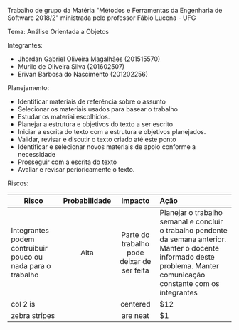 ﻿Trabalho de grupo da Matéria "Métodos e Ferramentas  da Engenharia de Software 2018/2" ministrada pelo professor Fábio Lucena - UFG

Tema: Análise Orientada a Objetos

Integrantes: 

- Jhordan Gabriel Oliveira Magalhães (201515570)
- Murilo de Oliveira Silva (201602507)
- Erivan Barbosa do Nascimento (201202256)

Planejamento:
* Identificar materiais de referência sobre o assunto
* Selecionar os materiais usados para basear o trabalho
* Estudar os materiai escolhidos.
* Planejar a estrutura e objetivos do texto a ser escrito
* Iniciar a escrita do texto com a estrutura e objetivos planejados.
* Validar, revisar e discutir o texto criado até este ponto
* Identificar e selecionar novos materiais de apoio conforme a necessidade
* Prosseguir com a escrita do texto
* Avaliar e revisar perioricamente o texto.


Riscos:

| Risco         | Probabilidade | Impacto           | Ação  |
| ------------- |:-------------:|:-------------:|:-----|
| Integrantes podem contruibuir pouco ou nada para o trabalho | Alta | Parte do trabalho pode deixar de ser feita | Planejar o trabalho semanal e concluir o trabalho pendente da semana anterior. Manter o docente informado deste problema. Manter comunicação constante com os integrantes |
| col 2 is      | |centered      |   $12 |
| zebra stripes | |are neat      |    $1 |
